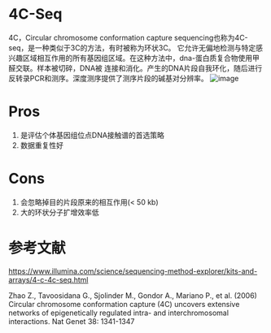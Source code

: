 # 4C-Seq

4C，Circular chromosome conformation capture sequencing也称为4C-seq，是一种类似于3C的方法，有时被称为环状3C。
它允许无偏地检测与特定感兴趣区域相互作用的所有基因组区域。在这种方法中，dna-蛋白质复合物使用甲醛交联。样本被切碎，DNA被
连接和消化。产生的DNA片段自我环化，随后进行反转录PCR和测序。深度测序提供了测序片段的碱基对分辨率。
![image](https://github.com/SitaoZ/Seq-assays/assets/29169319/5fa31c87-f4a0-4c6c-8e7a-5a4e8ee5f66a)

# Pros
1. 是评估个体基因组位点DNA接触谱的首选策略
2. 数据重复性好

# Cons
1. 会忽略掉目的片段原来的相互作用(< 50 kb)
2. 大的环状分子扩增效率低

# 参考文献

https://www.illumina.com/science/sequencing-method-explorer/kits-and-arrays/4-c-4c-seq.html

Zhao Z., Tavoosidana G., Sjolinder M., Gondor A., Mariano P., et al. (2006) Circular chromosome conformation capture (4C) uncovers extensive networks of epigenetically regulated intra- and interchromosomal interactions. Nat Genet 38: 1341-1347
